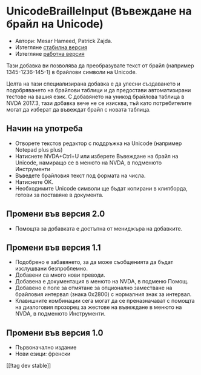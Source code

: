 # UnicodeBrailleInput (Въвеждане на брайл на Unicode) #

* Автори: Mesar Hameed, Patrick Zajda.
* Изтегляне [стабилна версия][1]
* Изтегляне [работна версия][2]

Тази добавка ви позволява да преобразувате текст от брайл (например
1345-1236-145-1) в брайлови символи на Unicode.

Целта на тази специализирана добавка е да улесни създаването и подобряването
на брайлови таблици и да предостави автоматизирани тестове на вашия език. С
добавянето на уникод брайлова таблица в NVDA 2017.3, тази добавка вече не се
изисква, тъй като потребителите могат да изберат да въвеждат брайл с новата
таблица.

## Начин на употреба ##

* Отворете текстов редактор с поддръжка на Unicode (например Notepad plus
  plus)
* Натиснете NVDA+Ctrl+U или изберете Въвеждане на брайл на Unicode, намиращо
  се в менюто на NVDA, в подменюто Инструменти
* Въведете брайловия текст под формата на числа.
* Натиснете OK.
* Необходимите Unicode символи ще бъдат копирани в клипборда, готови за
  поставяне в документа.

## Промени във версия 2.0 ##

* Помощта за добавката е достъпна от мениджъра на добавките.

## Промени във версия 1.1 ##

* Подобрено е забавянето, за да може съобщенията да бъдат изслушвани
  безпроблемно.
* Добавени са много нови преводи.
* Добавена е документация в менюто на NVDA, в подменю Помощ.
* Добавено е поле за отмятане за опционално заместване на брайловия интервал
  (знака 0x2800) с нормалния знак за интервал.
* Клавишните комбинации сега могат да се преназначават с помощта на
  диалоговия прозорец за жестове на въвеждане в менюто на NVDA, в подменюто
  Инструменти.

## Промени във версия 1.0 ##

* Първоначално издание
* Нови езици: френски

[[!tag dev stable]]

[1]: https://addons.nvda-project.org/files/get.php?file=ubi

[2]: https://addons.nvda-project.org/files/get.php?file=ubi-dev
